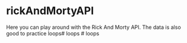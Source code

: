 # rickAndMortyAPI
Here you can play around with the Rick And Morty API. The data is also good to practice loops#   l o o p s  
 #   l o o p s  
 